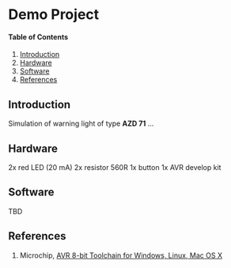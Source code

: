 
# Demo Project

#### Table of Contents

1. [Introduction](#introduction)
2. [Hardware](#hardware)
3. [Software](#software)
4. [References](#references)


## Introduction

Simulation of warning light of type **AZD 71** ...


## Hardware

2x red LED (20 mA)
2x resistor 560R
1x button
1x AVR develop kit


## Software

TBD


## References

1. Microchip, [AVR 8-bit Toolchain for Windows, Linux, Mac OS X](https://www.microchip.com/mplab/avr-support/avr-and-arm-toolchains-c-compilers)

